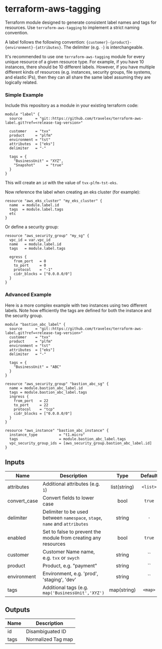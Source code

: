 # terraform-aws-tagging

Terraform module designed to generate consistent label names and tags for resources. Use `terraform-aws-tagging` to implement a strict naming convention.


A label follows the following convention: `{customer}-{product}-{environment}-{attributes}`. The delimiter (e.g. `-`) is interchangeable.

It's recommended to use one `terraform-aws-tagging` module for every unique resource of a given resource type.
For example, if you have 10 instances, there should be 10 different labels.
However, if you have multiple different kinds of resources (e.g. instances, security groups, file systems, and elastic IPs), then they can all share the same label assuming they are logically related.

### Simple Example

Include this repository as a module in your existing terraform code:

```hcl
module "label" {
  source      = "git::https://github.com/travelex/terraform-aws-label.git?ref=<release-tag-version>"

  customer    = "tvx"
  product     = "plfm"
  environment = "tst"
  attributes  = ["eks"]
  delimiter   = "-"

  tags = {
    "BusinessUnit" = "XYZ",
    "Snapshot"     = "true"
  }
}
```

This will create an `id` with the value of `tvx-plfm-tst-eks`.

Now reference the label when creating an eks cluster (for example):

```hcl
resource "aws_eks_cluster" "my_eks_cluster" {
  name  = module.label.id
  tags  = module.label.tags
  etc
}
```

Or define a security group:

```hcl
resource "aws_security_group" "my_sg" {
  vpc_id = var.vpc_id
  name   = module.label.id
  tags   = module.label.tags

  egress {
    from_port   = 0
    to_port     = 0
    protocol    = "-1"
    cidr_blocks = ["0.0.0.0/0"]
  }
}
```


### Advanced Example

Here is a more complex example with two instances using two different labels. Note how efficiently the tags are defined for both the instance and the security group.

```hcl
module "bastion_abc_label" {
  source      = "git::https://github.com/travelex/terraform-aws-label.git?ref=<release-tag-version>"
  customer    = "tvx"
  product     = "plfm"
  environment = "tst"
  attributes  = ["eks"]
  delimiter   = "-"

  tags = {
    "BusinessUnit" = "ABC"
  }
}

resource "aws_security_group" "bastion_abc_sg" {
  name = module.bastion_abc_label.id
  tags = module.bastion_abc_label.tags
  ingress {
    from_port   = 22
    to_port     = 22
    protocol    = "tcp"
    cidr_blocks = ["0.0.0.0/0"]
  }
}

resource "aws_instance" "bastion_abc_instance" {
  instance_type          = "t1.micro"
  tags                   = module.bastion_abc_label.tags
  vpc_security_group_ids = [aws_security_group.bastion_abc_label.id]
}

```

## Inputs

| Name | Description | Type | Default | Required |
|------|-------------|:----:|:-----:|:-----:|
| attributes | Additional attributes (e.g. `1`) | list(string) | `<list>` | no |
| convert_case | Convert fields to lower case | bool | `true` | no |
| delimiter | Delimiter to be used between `namespace`, `stage`, `name` and `attributes` | string | `-` | no |
| enabled | Set to false to prevent the module from creating any resources | bool | `true` | no |
| customer | Customer Name name, e.g. `tvx` or `swych` | string | `` | no |
| product | Product, e.g. "payment"  | string | `` | no |
| environment | Environment, e.g. 'prod', 'staging', 'dev' | string | `` | no |
| tags | Additional tags (e.g. `map('BusinessUnit','XYZ')` | map(string) | `<map>` | no |

## Outputs

| Name | Description |
|------|-------------|
| id | Disambiguated ID |
| tags | Normalized Tag map |

